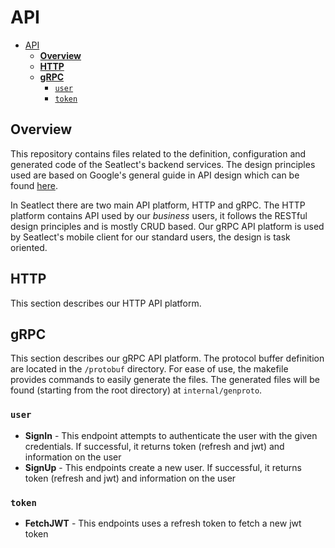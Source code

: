 # API

- [API](#api)
  - [**Overview**](#overview)
  - [**HTTP**](#http)
  - [**gRPC**](#grpc)
    - [`user`](#user)
    - [`token`](#token)

## **Overview**

This repository contains files related to the definition, configuration and generated code of the Seatlect's backend services. The design principles used are based on Google's general guide in API design which can be found [here](https://cloud.google.com/apis/design).

In Seatlect there are two main API platform, HTTP and gRPC. The HTTP platform contains API used by our *business* users, it follows the RESTful design principles and is mostly CRUD based. Our gRPC API platform is used by Seatlect's mobile client for our standard users, the design is task oriented.

## **HTTP**

This section describes our HTTP API platform.

## **gRPC**

This section describes our gRPC API platform. The protocol buffer definition are located in the `/protobuf` directory. For ease of use, the makefile provides commands to easily generate the files. The generated files will be found (starting from the root directory) at `internal/genproto`.

### `user`

- **SignIn** - This endpoint attempts to authenticate the user with the given credentials. If successful, it returns token (refresh and jwt) and information on the user
- **SignUp** - This endpoints create a new user. If successful, it returns token (refresh and jwt) and information on the user

### `token`

- **FetchJWT** - This endpoints uses a refresh token to fetch a new jwt token
